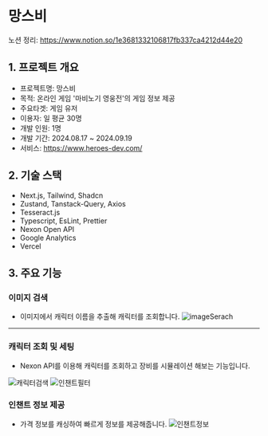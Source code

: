 # 망스비

노션 정리: https://www.notion.so/1e3681332106817fb337ca4212d44e20

## 1. 프로젝트 개요
- 프로젝트명: 망스비
- 목적: 온라인 게임 '마비노기 영웅전'의 게임 정보 제공
- 주요타겟: 게임 유저
- 이용자: 일 평균 30명
- 개발 인원: 1명
- 개발 기간: 2024.08.17 ~ 2024.09.19
- 서비스: https://www.heroes-dev.com/



## 2. 기술 스택
- Next.js, Tailwind, Shadcn
- Zustand, Tanstack-Query, Axios
- Tesseract.js
- Typescript, EsLint, Prettier
- Nexon Open API
- Google Analytics
- Vercel


## 3. 주요 기능


### 이미지 검색
- 이미지에서 캐릭터 이름을 추출해 캐릭터를 조회합니다.
![imageSerach](https://github.com/user-attachments/assets/9467ebd8-a425-4cb1-b3ef-1c9577b43228)

<hr />

### 캐릭터 조회 및 세팅
- Nexon API를 이용해 캐릭터를 조회하고 장비를 시뮬레이션 해보는 기능입니다.

![캐릭터검색](https://github.com/user-attachments/assets/6e598873-e542-408d-9555-65f2b629357b)
![인챈트필터](https://github.com/user-attachments/assets/be5b72ae-ea45-46f7-92ff-33a26ba37eea)


### 인챈트 정보 제공
- 가격 정보를 캐싱하여 빠르게 정보를 제공해줍니다.
![인챈트정보](https://github.com/user-attachments/assets/f4f16d23-bd32-4aad-b1b1-c70800d62f52)
